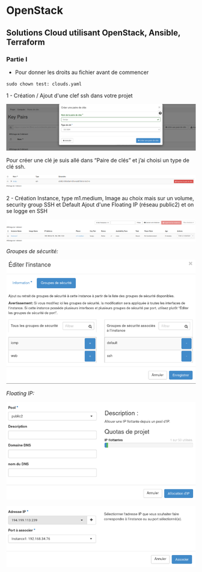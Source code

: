 # OpenStack

## Solutions Cloud utilisant OpenStack, Ansible, Terraform

### Partie I

- Pour donner les droits au fichier avant de commencer

```cmd
sudo chown test: clouds.yaml
```
1 - Création / Ajout d'une clef ssh dans votre projet

![Alt_text](images/img_p0_1.png)

Pour créer une clé je suis allé dans “Paire de clés” et j’ai choisi un type de clé ssh.

![Alt_text](images/img_p0_2.png)

2 - Création Instance, type m1.medium, Image au choix mais sur un volume, security group SSH et Default
Ajout d'une Floating IP (réseau public2) et on se logge en SSH

![Alt_text](images/img_p0_3.png)

*Groupes de sécurité:*

![Alt_text](images/img_p0_4.png)

_Floating IP:_

![Alt_text](images/img_p1_1.png)

![Alt_text](images/img_p1_2.png)
